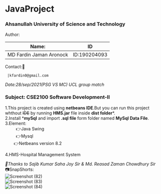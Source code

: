 # JavaProject
### Ahsanullah University of Science and Technology 
Author:<br/>

Name:                  | ID
-----------------------|--------------
MD Fardin Jaman Aronock| ID:190204093

Contact::e-mail: <br/>

     |kfardin0@gmail.com

_Date:28/sep/2021(PSG VS MC) UCL group match <br/>_

### Subject: CSE2100 Software Development-II <br/>

1.This project is created using **netbeans IDE**.But you can run this project whthout ~~IDE~~ by running **HMS.jar** file inside **dist folder***.<br/>
2.Install ***mySql** and import **.sql file** form folder named **MySql Data File**.
3.Element:<br/>
```     ```:point_right:Java Swing<br/>
```     ```:point_right:Mysql<br/>
```    ```:point_right:Netbeans version 8.2<br/>

4.HMS-Hospital Management System<br/>

_:love_letter:Thanks to Sajib Kumar Saha Joy Sir & Md. Reasad Zaman Chowdhury Sir <br/>_
:camera:SnapShorts:<br/>
![Screenshot (82)](https://user-images.githubusercontent.com/64925270/135329221-ae090c86-278d-4e3b-865c-eef9e83a6a88.png)<br/>
![Screenshot (83)](https://user-images.githubusercontent.com/64925270/135329240-b7832397-5fc2-411a-8474-7c260aaf3e15.png)<br/>
![Screenshot (84)](https://user-images.githubusercontent.com/64925270/135329253-3d74f42a-4859-4e69-b523-1dd05061ad2a.png)<br/>
